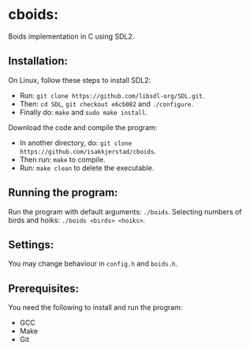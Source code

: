 # cboids:
Boids implementation in C using SDL2.

## Installation:
On Linux, follow these steps to install SDL2:
- Run: ```git clone https://github.com/libsdl-org/SDL.git```.
- Then: ```cd SDL```, ```git checkout e6cb082``` and ```./configure```.
- Finally do: ```make``` and ```sudo make install```.


Download the code and compile the program:
- In another directory, do: ```git clone https://github.com/isakkjerstad/cboids```.
- Then run: ```make``` to compile.
- Run: ```make clean``` to delete the executable.

## Running the program:
Run the program with default arguments: ```./boids```.
Selecting numbers of birds and hoiks: ```./boids <birds> <hoiks>```.

## Settings:
You may change behaviour in ```config.h``` and ```boids.h```.

## Prerequisites:
You need the following to install and run the program:
- GCC
- Make
- Git
